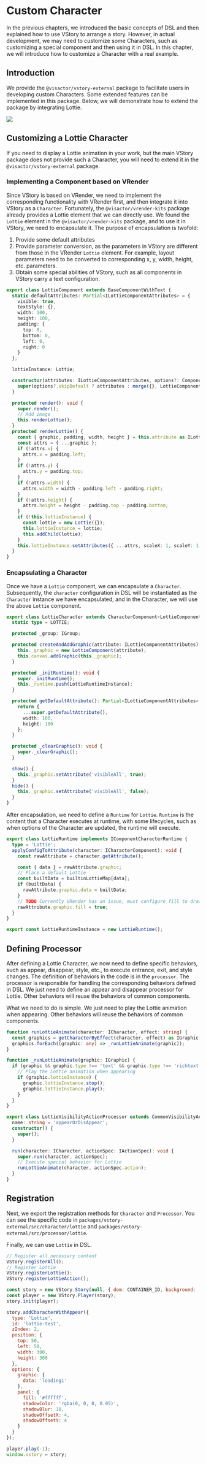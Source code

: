 # Custom Character

In the previous chapters, we introduced the basic concepts of DSL and then explained how to use VStory to arrange a story. However, in actual development, we may need to customize some Characters, such as customizing a special component and then using it in DSL. In this chapter, we will introduce how to customize a Character with a real example.

## Introduction

We provide the `@visactor/vstory-external` package to facilitate users in developing custom Characters. Some extended features can be implemented in this package. Below, we will demonstrate how to extend the package by integrating Lottie.

![](https://lf9-dp-fe-cms-tos.byteorg.com/obj/bit-cloud/vstory/vstory-external.png)

## Customizing a Lottie Character

If you need to display a Lottie animation in your work, but the main VStory package does not provide such a Character, you will need to extend it in the `@visactor/vstory-external` package.

### Implementing a Component based on VRender

Since VStory is based on VRender, we need to implement the corresponding functionality with VRender first, and then integrate it into VStory as a `Character`. Fortunately, the `@visactor/vrender-kits` package already provides a Lottie element that we can directly use.
We found the `Lottie` element in the `@visactor/vrender-kits` package, and to use it in VStory, we need to encapsulate it. The purpose of encapsulation is twofold:

1. Provide some default attributes
2. Provide parameter conversion, as the parameters in VStory are different from those in the VRender `Lottie` element. For example, layout parameters need to be converted to corresponding x, y, width, height, etc. parameters.
3. Obtain some special abilities of VStory, such as all components in VStory carry a text configuration.

```ts
export class LottieComponent extends BaseComponentWithText {
  static defaultAttributes: Partial<ILottieComponentAttributes> = {
    visible: true,
    textStyle: {},
    width: 100,
    height: 100,
    padding: {
      top: 0,
      bottom: 0,
      left: 0,
      right: 0
    }
  };

  lottieInstance: Lottie;

  constructor(attributes: ILottieComponentAttributes, options?: ComponentOptions) {
    super(options?.skipDefault ? attributes : merge({}, LottieComponent.defaultAttributes, attributes));
  }

  protected render(): void {
    super.render();
    // Add image
    this.renderLottie();
  }
  protected renderLottie() {
    const { graphic, padding, width, height } = this.attribute as ILottieComponentAttributes;
    const attrs = { ...graphic };
    if (!attrs.x) {
      attrs.x = padding.left;
    }
    if (!attrs.y) {
      attrs.y = padding.top;
    }
    if (!attrs.width) {
      attrs.width = width - padding.left - padding.right;
    }
    if (!attrs.height) {
      attrs.height = height - padding.top - padding.bottom;
    }
    if (!this.lottieInstance) {
      const lottie = new Lottie({});
      this.lottieInstance = lottie;
      this.addChild(lottie);
    }
    this.lottieInstance.setAttributes({ ...attrs, scaleX: 1, scaleY: 1, angle: 0, postMatrix: null });
  }
}
```

### Encapsulating a Character

Once we have a `Lottie` component, we can encapsulate a `Character`. Subsequently, the `character` configuration in DSL will be instantiated as the `Character` instance we have encapsulated, and in the Character, we will use the above `Lottie` component.

```ts
export class LottieCharacter extends CharacterComponent<LottieComponent, ILottieComponentAttributes> {
  static type = LOTTIE;

  protected _group: IGroup;

  protected createAndAddGraphic(attribute: ILottieComponentAttributes): void {
    this._graphic = new LottieComponent(attribute);
    this.canvas.addGraphic(this._graphic);
  }

  protected _initRuntime(): void {
    super._initRuntime();
    this._runtime.push(LottieRuntimeInstance);
  }

  protected getDefaultAttribute(): Partial<ILottieComponentAttributes> {
    return {
      ...super.getDefaultAttribute(),
      width: 100,
      height: 100
    };
  }

  protected _clearGraphic(): void {
    super._clearGraphic();
  }

  show() {
    this._graphic.setAttribute('visibleAll', true);
  }
  hide() {
    this._graphic.setAttribute('visibleAll', false);
  }
}
```

After encapsulation, we need to define a `Runtime` for `Lottie`. `Runtime` is the content that a Character executes at runtime, with some lifecycles, such as when options of the Character are updated, the runtime will execute.

```ts
export class LottieRuntime implements IComponentCharacterRuntime {
  type = 'Lottie';
  applyConfigToAttribute(character: ICharacterComponent): void {
    const rawAttribute = character.getAttribute();

    const { data } = rawAttribute.graphic;
    // Place a default Lottie
    const builtData = builtinLottieMap[data];
    if (builtData) {
      rawAttribute.graphic.data = builtData;
    }
    // TODO Currently VRender has an issue, must configure fill to draw
    rawAttribute.graphic.fill = true;
  }
}

export const LottieRuntimeInstance = new LottieRuntime();
```

## Defining Processor

After defining a Lottie Character, we now need to define specific behaviors, such as appear, disappear, style, etc., to execute entrance, exit, and style changes. The definition of behaviors in the code is in the `processor`. The processor is responsible for handling the corresponding behaviors defined in DSL. We just need to define an appear and disappear processor for Lottie. Other behaviors will reuse the behaviors of common components.

What we need to do is simple. We just need to play the Lottie animation when appearing. Other behaviors will reuse the behaviors of common components.

```ts
function runLottieAnimate(character: ICharacter, effect: string) {
  const graphics = getCharacterByEffect(character, effect) as IGraphic[];
  graphics.forEach((graphic: any) => _runLottieAnimate(graphic));
}

function _runLottieAnimate(graphic: IGraphic) {
  if (graphic && graphic.type !== 'text' && graphic.type !== 'richtext') {
    // Play the Lottie animation when appearing
    if (graphic.lottieInstance) {
      graphic.lottieInstance.stop();
      graphic.lottieInstance.play();
    }
  }
}

export class LottieVisibilityActionProcessor extends CommonVisibilityActionProcessor {
  name: string = 'appearOrDisAppear';
  constructor() {
    super();
  }

  run(character: ICharacter, actionSpec: IActionSpec): void {
    super.run(character, actionSpec);
    // Execute special behavior for Lottie
    runLottieAnimate(character, actionSpec.action);
  }
}
```

## Registration

Next, we export the registration methods for `Character` and `Processor`. You can see the specific code in `packages/vstory-external/src/character/lottie` and `packages/vstory-external/src/processor/lottie`.

Finally, we can use `Lottie` in DSL.

```javascript livedemo template=vstory
// Register all necessary content
VStory.registerAll();
// Register Lottie
VStory.registerLottie();
VStory.registerLottieAction();

const story = new VStory.Story(null, { dom: CONTAINER_ID, background: '#ebecf0' });
const player = new VStory.Player(story);
story.init(player);

story.addCharacterWithAppear({
  type: 'Lottie',
  id: 'lottie-test',
  zIndex: 2,
  position: {
    top: 50,
    left: 50,
    width: 300,
    height: 300
  },
  options: {
    graphic: {
      data: 'loading1'
    },
    panel: {
      fill: '#ffffff',
      shadowColor: 'rgba(0, 0, 0, 0.05)',
      shadowBlur: 10,
      shadowOffsetX: 4,
      shadowOffsetY: 4
    }
  }
});

player.play(-1);
window.vstory = story;
```
